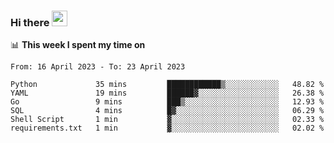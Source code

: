 ### Hi there <a href="https://www.gautamkrishnar.com/"><img src="https://media.giphy.com/media/hvRJCLFzcasrR4ia7z/giphy.gif" width="25px"></a>

📊 **This week I spent my time on**

<!--START_SECTION:waka-->

```text
From: 16 April 2023 - To: 23 April 2023

Python             35 mins         ████████████▒░░░░░░░░░░░░   48.82 %
YAML               19 mins         ██████▓░░░░░░░░░░░░░░░░░░   26.38 %
Go                 9 mins          ███▒░░░░░░░░░░░░░░░░░░░░░   12.93 %
SQL                4 mins          █▓░░░░░░░░░░░░░░░░░░░░░░░   06.29 %
Shell Script       1 min           ▓░░░░░░░░░░░░░░░░░░░░░░░░   02.33 %
requirements.txt   1 min           ▓░░░░░░░░░░░░░░░░░░░░░░░░   02.02 %
```

<!--END_SECTION:waka-->
